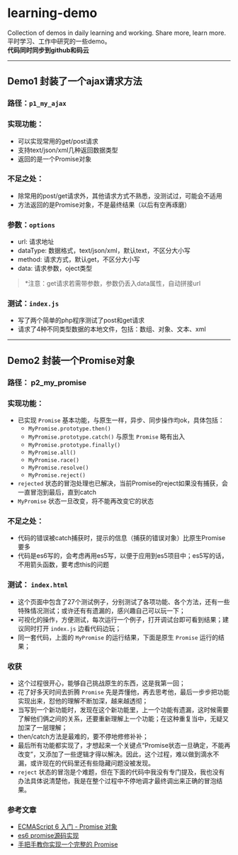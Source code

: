 # learning-demo
Collection of demos in daily learning and working. Share more, learn more.
平时学习、工作中研究的一些demo。  
**代码同时同步到github和码云**
***
## Demo1 封装了一个ajax请求方法
### 路径：`p1_my_ajax`  
### 实现功能：
- 可以实现常用的get/post请求
- 支持text/json/xml几种返回数据类型
- 返回的是一个Promise对象

### 不足之处：  
- 除常用的post/get请求外，其他请求方式不熟悉，没测试过，可能会不适用
- 方法返回的是Promise对象，不是最终结果（以后有空再琢磨）

### 参数：`options`
- url: 请求地址
- dataType: 数据格式，text/json/xml，默认text，不区分大小写
- method: 请求方式，默认get，不区分大小写
- data: 请求参数，oject类型

> *注意：get请求若需带参数，参数仍丢入data属性，自动拼接url

### 测试：`index.js`  
- 写了两个简单的php程序测试了post和get请求
- 请求了4种不同类型数据的本地文件，包括：数组、对象、文本、xml

***
## Demo2 封装一个Promise对象

### 路径： p2_my_promise  

### 实现功能：
- 已实现 `Promise` 基本功能，与原生一样，异步、同步操作均ok，具体包括：
    - `MyPromise.prototype.then()`
    - `MyPromise.prototype.catch()` 与原生 `Promise` 略有出入
    - `MyPromise.prototype.finally()`
    - `MyPromise.all()`
    - `MyPromise.race()`
    - `MyPromise.resolve()`
    - `MyPromise.reject()`
- `rejected` 状态的冒泡处理也已解决，当前Promise的reject如果没有捕获，会一直冒泡到最后，直到catch
- `MyPromise` 状态一旦改变，将不能再改变它的状态

### 不足之处：
- 代码的错误被catch捕获时，提示的信息（捕获的错误对象）比原生Promise要多
- 代码是es6写的，会考虑再用es5写，以便于应用到es5项目中；es5写的话，不用箭头函数，要考虑this的问题

### 测试： `index.html`
- 这个页面中包含了27个测试例子，分别测试了各项功能、各个方法，还有一些特殊情况测试；或许还有有遗漏的，感兴趣自己可以玩一下；
- 可视化的操作，方便测试，每次运行一个例子，打开调试台即可看到结果；建议同时打开 `index.js` 边看代码边玩；
- 同一套代码，上面的 `MyPromise` 的运行结果，下面是原生 `Promise` 运行的结果；

### 收获
- 这个过程很开心，能够自己挑战原生的东西，这是我第一回；
- 花了好多天时间去折腾 `Promise` 先是弄懂他，再去思考他，最后一步步把功能实现出来，怼他的理解不断加深，越来越透彻；
- 当写到一个新功能时，发现在这个新功能里，上一个功能有遗漏，这时候需要了解他们俩之间的关系，还要重新理解上一个功能；在这种重复当中，无疑又加深了一层理解；
- then/catch方法是最难的，要不停地修修补补；
- 最后所有功能都实现了，才想起来一个关键点“Promise状态一旦确定，不能再改变”，又添加了一些逻辑才得以解决。因此，这个过程，难以做到滴水不漏，或许现在的代码里还有些隐藏问题没被发现。
- `reject` 状态的冒泡是个难题，但在下面的代码中我没有专门提及，我也没有办法具体说清楚他，我是在整个过程中不停地调才最终调出来正确的冒泡结果。

### 参考文章
- [ECMAScript 6 入门 - Promise 对象][1]
- [es6 promise源码实现][2]
- [手把手教你实现一个完整的 Promise][3]


[1]: http://es6.ruanyifeng.com/#docs/promise
[2]: https://segmentfault.com/a/1190000006103601
[3]: https://www.cnblogs.com/huansky/p/6064402.html